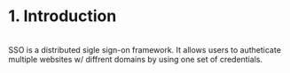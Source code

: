 <h1>1. Introduction</h1></br>
SSO is a distributed sigle sign-on framework. It allows users to autheticate multiple websites w/ diffrent domains by using one set of credentials. 
